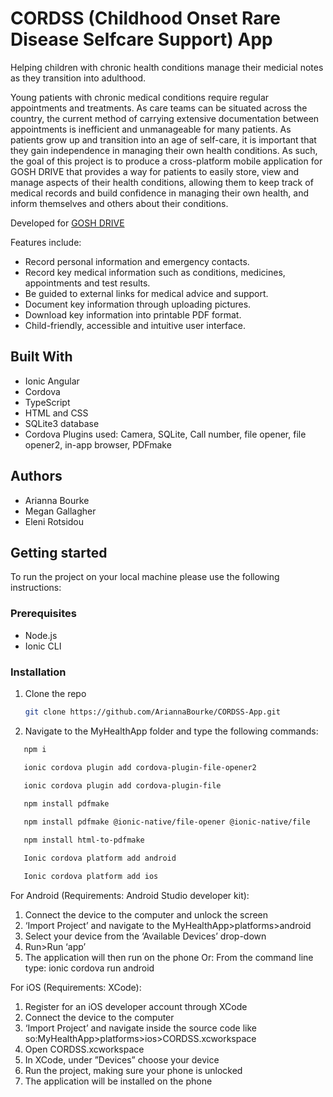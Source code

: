 # CORDSS (Childhood Onset Rare Disease Selfcare Support) App

Helping children with chronic health conditions manage their medicial notes as they transition into adulthood.

Young patients with chronic medical conditions require regular  appointments and treatments. As care teams can be situated across the  country, the current method of carrying extensive documentation between  appointments is inefficient and unmanageable for many patients. As patients  grow up and transition into an age of self-care, it is important that they gain  independence in managing their own health conditions. As such, the goal of  this project is to produce a cross-platform mobile application for GOSH  DRIVE that provides a way for patients to easily store, view and manage  aspects of their health conditions, allowing them to keep track of medical  records and build confidence in managing their own health, and inform themselves and others about their conditions. 

Developed for [GOSH DRIVE](https://www.goshdrive.com/)

Features include: 
* Record personal information and  emergency contacts. 
* Record key medical information such as conditions, medicines, appointments and test results.
* Be guided to external links for medical advice and support. 
* Document key information through  uploading pictures. 
* Download key information into  printable PDF format.
* Child-friendly, accessible and  intuitive user interface. 

## Built With

* Ionic Angular
* Cordova
* TypeScript
* HTML and CSS
* SQLite3 database
* Cordova Plugins used: Camera, SQLite, Call number, file opener, file opener2, in-app browser, PDFmake

## Authors

* Arianna Bourke
* Megan Gallagher
* Eleni Rotsidou

## Getting started

To run the project on your local machine please use the following instructions:

### Prerequisites

* Node.js 
* Ionic CLI

### Installation 

1. Clone the repo
   ```bash
   git clone https://github.com/AriannaBourke/CORDSS-App.git
   ```
 2. Navigate to the MyHealthApp folder and type the following commands:
 ```bash
	npm i

	ionic cordova plugin add cordova-plugin-file-opener2
	
	ionic cordova plugin add cordova-plugin-file

	npm install pdfmake

	npm install pdfmake @ionic-native/file-opener @ionic-native/file

	npm install html-to-pdfmake

	Ionic cordova platform add android

	Ionic cordova platform add ios
 ```

For Android (Requirements: Android Studio developer kit):
1.  Connect the device to the computer and unlock the screen
2.  ‘Import Project’ and navigate to the MyHealthApp>platforms>android
3.  Select your device from the ‘Available Devices’ drop-down
4.  Run>Run ‘app’
5.  The application will then run on the phone
Or:
From the command line type: ionic cordova run android

For iOS (Requirements: XCode):
1.  Register for an iOS developer account through XCode
2.  Connect the device to the computer
3.  ‘Import Project’ and navigate inside the source code like so:MyHealthApp>platforms>ios>CORDSS.xcworkspace
4.  Open CORDSS.xcworkspace
5.  In XCode, under ”Devices” choose your device
6.  Run the project, making sure your phone is unlocked
7.  The application will be installed on the phone



